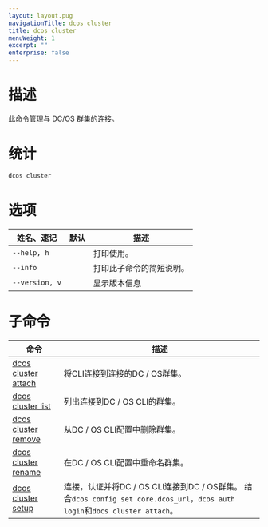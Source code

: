 ```yaml
---
layout: layout.pug
navigationTitle: dcos cluster
title: dcos cluster
menuWeight: 1
excerpt: ""
enterprise: false
---
```

<!-- This source repo for this topic is https://github.com/dcos/dcos-docs -->

# 描述

此命令管理与 DC/OS 群集的连接。

# 统计

```bash
dcos cluster
```

# 选项

| 姓名、速记          | 默认 | 描述           |
| -------------- | -- | ------------ |
| `--help, h`    |    | 打印使用。        |
| `--info`       |    | 打印此子命令的简短说明。 |
| `--version, v` |    | 显示版本信息       |

# 子命令

| 命令                                                                                   | 描述                                                                                                               |
| ------------------------------------------------------------------------------------ | ---------------------------------------------------------------------------------------------------------------- |
| [dcos cluster attach](/1.10/cli/command-reference/dcos-cluster/dcos-cluster-attach/) | 将CLI连接到连接的DC / OS群集。                                                                                             |
| [dcos cluster list](/1.10/cli/command-reference/dcos-cluster/dcos-cluster-list/)     | 列出连接到DC / OS CLI的群集。                                                                                             |
| [dcos cluster remove](/1.10/cli/command-reference/dcos-cluster/dcos-cluster-remove/) | 从DC / OS CLI配置中删除群集。                                                                                             |
| [dcos cluster rename](/1.10/cli/command-reference/dcos-cluster/dcos-cluster-rename/) | 在DC / OS CLI配置中重命名群集。                                                                                            |
| [dcos cluster setup](/1.10/cli/command-reference/dcos-cluster/dcos-cluster-setup/)   | 连接，认证并将DC / OS CLI连接到DC / OS群集。 结合` dcos config set core.dcos_url `，` dcos auth login `和` docs cluster attach `。 |